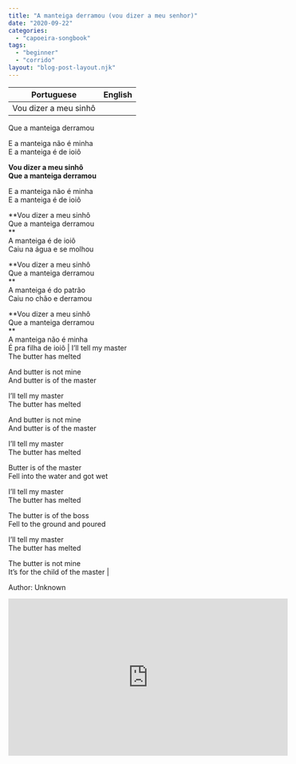 ```yaml
---
title: "A manteiga derramou (vou dizer a meu senhor)"
date: "2020-09-22"
categories: 
  - "capoeira-songbook"
tags: 
  - "beginner"
  - "corrido"
layout: "blog-post-layout.njk"
---
```


| Portuguese | English |
| --- | --- |
| Vou dizer a meu sinhô  
Que a manteiga derramou  
  
E a manteiga não é minha  
E a manteiga é de ioiô  
  
**Vou dizer a meu sinhô  
Que a manteiga derramou**  
  
E a manteiga não é minha  
E a manteiga é de ioiô  
  
**Vou dizer a meu sinhô  
Que a manteiga derramou  
**  
A manteiga é de ioiô  
Caiu na água e se molhou  
  
**Vou dizer a meu sinhô  
Que a manteiga derramou  
**  
A manteiga é do patrão  
Caiu no chão e derramou  
  
**Vou dizer a meu sinhô  
Que a manteiga derramou  
**  
A manteiga não é minha  
É pra filha de ioiô | I’ll tell my master  
The butter has melted  
  
And butter is not mine  
And butter is of the master  
  
I’ll tell my master  
The butter has melted  
  
And butter is not mine  
And butter is of the master  
  
I’ll tell my master  
The butter has melted  
  
Butter is of the master  
Fell into the water and got wet  
  
I’ll tell my master  
The butter has melted  
  
The butter is of the boss  
Fell to the ground and poured  
  
I’ll tell my master  
The butter has melted  
  
The butter is not mine  
It’s for the child of the master |

<figcaption>

Author: Unknown

</figcaption>

<iframe width="560" height="315" src="https://www.youtube.com/embed/bvs9L1Tjd0Q" title="YouTube video player" frameborder="0" allow="accelerometer; autoplay; clipboard-write; encrypted-media; gyroscope; picture-in-picture" allowfullscreen></iframe>
